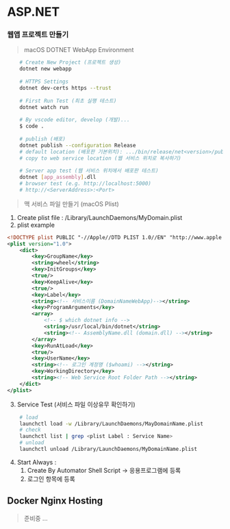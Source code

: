 # ASP.NET

### 웹앱 프로젝트 만들기
> macOS DOTNET WebApp Environment  

```bash
    # Create New Project (프로젝트 생성)
    dotnet new webapp
    
    # HTTPS Settings 
    dotnet dev-certs https --trust
    
    # First Run Test (최초 실행 테스트) 
    dotnet watch run
    
    # By vscode editor, develop (개발)...
    $ code .
    
    # publish (배포)
    dotnet publish --configuration Release
    # default location (배포판 기본위치): .../bin/release/net<version>/publish/
    # copy to web service location (웹 서비스 위치로 복사하기)
    
    # Server app test (웹 서비스 위치에서 배포판 테스트)
    dotnet [app_assembly].dll
    # browser test (e.g. http://localhost:5000)
    # http://<ServerAddress>:<Port>
```
> 맥 서비스 파일 만들기 (macOS Plist)
1. Create plist file : /Library/LaunchDaemons/MyDomain.plist
2. plist example
```xml
<!DOCTYPE plist PUBLIC "-//Apple//DTD PLIST 1.0//EN" "http://www.apple.com/DTDs/PropertyList-1.0.dtd">
<plist version="1.0">
    <dict>
        <key>GroupName</key>
        <string>wheel</string>
        <key>InitGroups</key>
        <true/>
        <key>KeepAlive</key>
        <true/>
        <key>Label</key>
        <string><!-- 서비스이름 (DomainNameWebApp)--></string>
        <key>ProgramArguments</key>
        <array>
            <!-- $ which dotnet info -->
            <string>/usr/local/bin/dotnet</string>
            <string><!-- AssemblyName.dll (domain.dll) --></string>
        </array>
        <key>RunAtLoad</key>
        <true/>
        <key>UserName</key>
        <string><!-- 로그인 계정명 ($whoami) --></string>
        <key>WorkingDirectory</key>
        <string><!-- Web Service Root Folder Path --></string>
    </dict>
</plist>
```
3. Service Test (서비스 파일 이상유무 확인하기)
```bash
    # load
    launchctl load -w /Library/LaunchDaemons/MayDomainName.plist
    # check 
    launchctl list | grep <plist Label : Service Name>
    # unload
    launchctl unload /Library/LaunchDaemons/MyDomainName.plist
```

4. Start Always : 
   1. Create By Automator Shell Script -> 응용프로그램에 등록
   2. 로그인 항목에 등록

## Docker Nginx Hosting
>  준비중 ...

